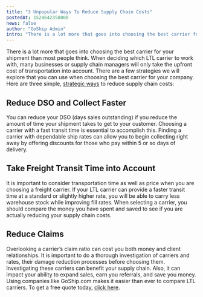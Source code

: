 ```yaml
---
title: "3 Unpopular Ways To Reduce Supply Chain Costs"
postedAt: 1524642350000
news: false
author: "GoShip Admin"
intro: "There is a lot more that goes into choosing the best carrier for your shipment than most people think. When deciding which LTL carrier to work with, many businesses or supply chain managers will only take the upfront cost of transportation into account. There are a few strategies we will explore that you can use when choosing the best carrier for your company. Here are three simple, strategic ways to reduce supply chain costs: \n\nReduce DSO and Collect Faster\n-\n\nYou can reduce your DSO (days sales outstandin"
---
```

There is a lot more that goes into choosing the best carrier for your shipment than most people think. When deciding which LTL carrier to work with, many businesses or supply chain managers will only take the upfront cost of transportation into account. There are a few strategies we will explore that you can use when choosing the best carrier for your company. Here are three simple, [strategic ways](https://www.goship.com/blog/how-to-improve-supply-chain-costs/) to reduce supply chain costs:

Reduce DSO and Collect Faster
-----------------------------

You can reduce your DSO (days sales outstanding) if you reduce the amount of time your shipment takes to get to your customer. Choosing a carrier with a fast transit time is essential to accomplish this. Finding a carrier with dependable ship rates can allow you to begin collecting right away by offering discounts for those who pay within 5 or so days of delivery.

Take Freight Transit Time into Account
--------------------------------------

It is important to consider transportation time as well as price when you are choosing a freight carrier. If your LTL carrier can provide a faster transit time at a standard or slightly higher rate, you will be able to carry less warehouse stock while improving fill rates. When selecting a carrier, you should compare the money you have spent and saved to see if you are actually reducing your supply chain costs.

Reduce Claims
-------------

Overlooking a carrier’s claim ratio can cost you both money and client relationships. It is important to do a thorough investigation of carriers and rates, their damage reduction processes before choosing them. Investigating these carriers can benefit your supply chain. Also, it can impact your ability to expand sales, earn you referrals, and save you money. Using companies like GoShip.com makes it easier than ever to compare LTL carriers. To get a free quote today, [click here](https://app.goship.com/#/wizard).
